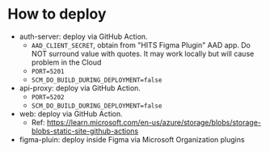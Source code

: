 # How to deploy

- auth-server: deploy via GitHub Action.
  - `AAD_CLIENT_SECRET`, obtain from "HITS Figma Plugin" AAD app. Do NOT surround value with quotes. It may work locally but will cause problem in the Cloud
  - `PORT=5201`
  - `SCM_DO_BUILD_DURING_DEPLOYMENT=false`
- api-proxy: deploy via GitHub Action.
  - `PORT=5202`
  - `SCM_DO_BUILD_DURING_DEPLOYMENT=false`
- web: deploy via GitHub Action.
  - Ref: https://learn.microsoft.com/en-us/azure/storage/blobs/storage-blobs-static-site-github-actions
- figma-pluin: deploy inside Figma via Microsoft Organization plugins
